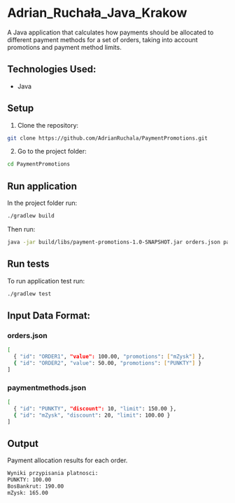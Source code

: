 # Adrian_Ruchała_Java_Krakow

A Java application that calculates how payments should be allocated to different payment methods for a set of orders, taking into account promotions and payment method limits.

## Technologies Used:

- Java

## Setup

1. Clone the repository:

```bash
git clone https://github.com/AdrianRuchala/PaymentPromotions.git
```

2. Go to the project folder:

```bash
cd PaymentPromotions
```

## Run application

In the project folder run:

```bash
./gradlew build 
```
Then run:

```bash
java -jar build/libs/payment-promotions-1.0-SNAPSHOT.jar orders.json paymentmethods.json   
```

## Run tests

To run application test run:

```bash
./gradlew test
```

## Input Data Format:

### orders.json

```bash
[
  { "id": "ORDER1", "value": 100.00, "promotions": ["mZysk"] },
  { "id": "ORDER2", "value": 50.00, "promotions": ["PUNKTY"] }
]
```

### paymentmethods.json

```bash
[
  { "id": "PUNKTY", "discount": 10, "limit": 150.00 },
  { "id": "mZysk", "discount": 20, "limit": 100.00 }
]
```

## Output

Payment allocation results for each order.

```bash
Wyniki przypisania platnosci:
PUNKTY: 100.00
BosBankrut: 190.00
mZysk: 165.00
```